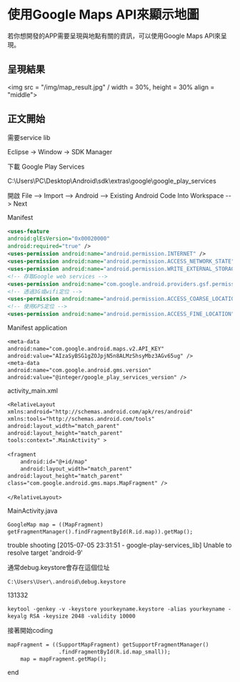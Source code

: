 # 使用Google Maps API來顯示地圖
若你想開發的APP需要呈現與地點有關的資訊，可以使用Google Maps API來呈現。

## 呈現結果
<img src = "/img/map_result.jpg" / width = 30%, height = 30% align = "middle">

## 正文開始



需要service lib

Eclipse -> Window -> SDK Manager

下載 Google Play Services

C:\Users\PC\Desktop\Android\sdk\extras\google\google_play_services


開啟 File --> Import --> Android --> Existing Android Code Into Workspace --> Next

Manifest

```xml
<uses-feature
android:glEsVersion="0x00020000"
android:required="true" />
<uses-permission android:name="android.permission.INTERNET" />
<uses-permission android:name="android.permission.ACCESS_NETWORK_STATE" />
<uses-permission android:name="android.permission.WRITE_EXTERNAL_STORAGE" />
<!-- 存取Google web services -->
<uses-permission android:name="com.google.android.providers.gsf.permission.READ_GSERVICES" />
<!-- 透過3G或wifi定位 -->
<uses-permission android:name="android.permission.ACCESS_COARSE_LOCATION" />
<!-- 使用GPS定位 -->
<uses-permission android:name="android.permission.ACCESS_FINE_LOCATION" />
```

    
    
    
    
Manifest application
```
<meta-data
android:name="com.google.android.maps.v2.API_KEY"
android:value="AIzaSyBSG1gZOJpjN5n8ALMzShsyMbz3AGv65ug" />
<meta-data
android:name="com.google.android.gms.version"
android:value="@integer/google_play_services_version" />
```
    
            
activity_main.xml

```
<RelativeLayout xmlns:android="http://schemas.android.com/apk/res/android"
xmlns:tools="http://schemas.android.com/tools"
android:layout_width="match_parent"
android:layout_height="match_parent"
tools:context=".MainActivity" >

<fragment
    android:id="@+id/map"
    android:layout_width="match_parent"
android:layout_height="match_parent"
class="com.google.android.gms.maps.MapFragment" />
    
</RelativeLayout>
```

MainActivity.java

```
GoogleMap map = ((MapFragment) getFragmentManager().findFragmentById(R.id.map)).getMap();
```


trouble shooting
[2015-07-05 23:31:51 - google-play-services_lib] Unable to resolve target 'android-9'


通常debug.keystore會存在這個位址

```
C:\Users\User\.android\debug.keystore
```

131332
    
```
keytool -genkey -v -keystore yourkeyname.keystore -alias yourkeyname -keyalg RSA -keysize 2048 -validity 10000
```
    
接著開始coding

```
mapFragment = ((SupportMapFragment) getSupportFragmentManager()
				.findFragmentById(R.id.map_small));
	map = mapFragment.getMap();
```






end




